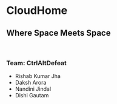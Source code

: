<h1>CloudHome</h1>
<h2>Where Space Meets Space</h2>
<br>
<h3>Team: CtrlAltDefeat</h3>
<ul>
<li>Rishab Kumar Jha
<li>Daksh Arora
<li>Nandini Jindal
<li>Dishi Gautam
</ul>
